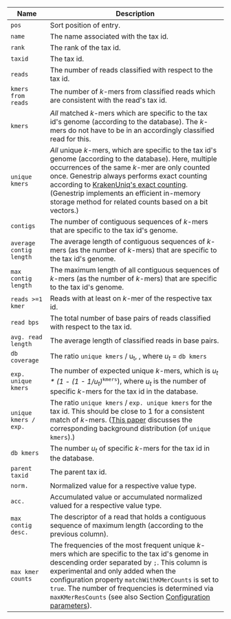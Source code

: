 |Name|Description|
|-|-|
|`pos`|Sort position of entry.|
|`name`|The name associated with the tax id.|
|`rank`|The rank of the tax id.|
|`taxid`|The tax id.|
|`reads`|The number of reads classified with respect to the tax id.|
|`kmers from reads`|The number of *k*-mers from classified reads which are consistent with the read's tax id.|
|`kmers`|*All* matched *k*-mers which are specific to the tax id's genome (according to the database). The *k*-mers do not have to be in an accordingly classified read for this.|
|`unique kmers`|*All* unique *k*-mers, which are specific to the tax id's genome (according to the database). Here, multiple occurrences of the same *k*-mer are only counted once. Genestrip always performs exact counting according to [KrakenUniq's exact counting](https://genomebiology.biomedcentral.com/articles/10.1186/s13059-018-1568-0#Sec8). (Genestrip implements an efficient in-memory storage method for related counts based on a bit vectors.)|
|`contigs`|The number of contiguous sequences of *k*-mers that are specific to the tax id's genome.|
|`average contig length`|The average length of contiguous sequences of *k*-mers (as the number of *k*-mers) that are specific to the tax id's genome.|
|`max contig length`|The maximum length of all contiguous sequences of *k*-mers (as the number of *k*-mers) that are specific to the tax id's genome.|
|`reads >=1 kmer`|Reads with at least on *k*-mer of the respective tax id.|
|`read bps`|The total number of base pairs of reads classified with respect to the tax id.|
|`avg. read length`|The average length of classified reads in base pairs.|
|`db coverage`|The ratio `unique kmers` / u<sub>t</sub>, , where *u<sub>t</sub>* = `db kmers`|
|`exp. unique kmers`|The number of expected unique *k*-mers, which is *u<sub>t</sub> * (1 - (1 - 1/u<sub>t</sub>)*<sup>`kmers`</sup>), where *u<sub>t</sub>* is the number of specific *k*-mers for the tax id in the database.|
|`unique kmers / exp.`|The ratio `unique kmers` / `exp. unique kmers` for the tax id. This should be close to 1 for a consistent match of *k*-mers. ([This paper](https://arxiv.org/pdf/1602.05822.pdf) discusses the corresponding background distribution (of `unique kmers`).)|
|`db kmers`|The number *u<sub>t</sub>* of specific *k*-mers for the tax id in the database.|
|`parent taxid`|The parent tax id.|
|`norm.`|Normalized value for a respective value type.|
|`acc.`|Accumulated value or accumulated normalized valued for a respective value type.|
|`max contig desc.`|The descriptor of a read that holds a contiguous sequence of maximum length (according to the previous column).|
|`max kmer counts`|The frequencies of the most frequent unique *k*-mers which are specific to the tax id's genome in descending order separated by `;`. This column is experimental and only added when the configuration property `matchWithKMerCounts` is set to `true`. The number of frequencies is determined via `maxKMerResCounts` (see also Section [Configuration parameters](#configuration-parameters)).|
